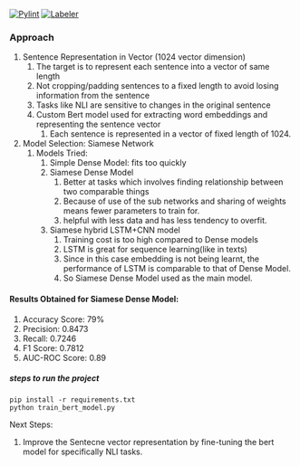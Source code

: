 [![Pylint](https://github.com/abhianand7/nli-classifier/actions/workflows/pylint.yml/badge.svg?branch=master)](https://github.com/abhianand7/nli-classifier/actions/workflows/pylint.yml)
[![Labeler](https://github.com/abhianand7/nli-classifier/actions/workflows/label.yml/badge.svg)](https://github.com/abhianand7/nli-classifier/actions/workflows/label.yml)

### Approach
1. Sentence Representation in Vector (1024 vector dimension)
    1. The target is to represent each sentence into a vector of same length
    2. Not cropping/padding sentences to a fixed length to avoid losing information from the sentence
    3. Tasks like NLI are sensitive to changes in the original sentence
    4. Custom Bert model used for extracting word embeddings and representing the sentence vector
        1. Each sentence is represented in a vector of fixed length of 1024.
2. Model Selection: Siamese Network
    1. Models Tried:
        1. Simple Dense Model: fits too quickly
        2. Siamese Dense Model
            1. Better at tasks which involves finding relationship between two comparable things
            2. Because of use of the sub networks and sharing of weights means fewer parameters to train for.
            3. helpful with less data and has less tendency to overfit.
        3. Siamese hybrid LSTM+CNN model
            1. Training cost is too high compared to Dense models
            2. LSTM is great for sequence learning(like in texts)
            3. Since in this case embedding is not being learnt, the performance of LSTM is comparable to that of Dense Model.
            4. So Siamese Dense Model used as the main model.

#### Results Obtained for Siamese Dense Model:
1. Accuracy Score: 79%
2. Precision: 0.8473
3. Recall: 0.7246
4. F1 Score: 0.7812
5. AUC-ROC Score: 0.89

##### steps to run the project
```
pip install -r requirements.txt
python train_bert_model.py
```

Next Steps:
1. Improve the Sentecne vector representation by fine-tuning the bert model for specifically NLI tasks.

        
